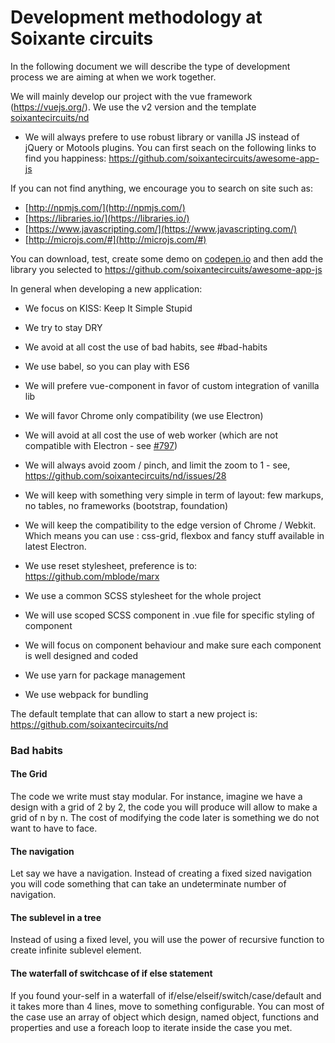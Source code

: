 # Development methodology at Soixante circuits

In the following document we will describe the type of development process we are aiming at when we work together.

We will mainly develop our project with the vue framework (https://vuejs.org/). We use the v2 version and the template [soixantecircuits/nd](https://github.com/soixantecircuits/nd)

- We will always prefere to use robust library or vanilla JS instead of jQuery or Motools plugins. You can first seach on the following links to find you happiness: https://github.com/soixantecircuits/awesome-app-js

If you can not find anything, we encourage you to search on site such as:

- [http://npmjs.com/](http://npmjs.com/)
- [https://libraries.io/](https://libraries.io/)
- [https://www.javascripting.com/](https://www.javascripting.com/)
- [http://microjs.com/#](http://microjs.com/#)

You can download, test, create some demo on [codepen.io](http://microjs.com/#) and then add the library you selected to https://github.com/soixantecircuits/awesome-app-js

In general when developing a new application:

- We focus on KISS: Keep It Simple Stupid
- We try to stay DRY
- We avoid at all cost the use of bad habits, see #bad-habits
- We use babel, so you can play with ES6
- We will prefere vue-component in favor of custom integration of vanilla lib
- We will favor Chrome only compatibility (we use Electron)
- We will avoid at all cost the use of web worker (which are not compatible with Electron - see [#797](https://github.com/electron/electron/issues/))
- We will always avoid zoom / pinch, and limit the zoom to 1 - see, https://github.com/soixantecircuits/nd/issues/28
- We will keep with something very simple in term of layout: few markups, no tables, no frameworks (bootstrap, foundation)
- We will keep the compatibility to the edge version of Chrome / Webkit. Which means you can use : css-grid, flexbox and fancy stuff available in latest Electron.
- We use reset stylesheet, preference is to: https://github.com/mblode/marx
- We use a common SCSS stylesheet for the whole project
- We will use scoped SCSS component in .vue file for specific styling of component
- We will focus on component behaviour and make sure each component is well designed and coded

- We use yarn for package management
- We use webpack for bundling

The default template that can allow to start a new project is: 
https://github.com/soixantecircuits/nd

### Bad habits

#### The Grid 
The code we write must stay modular. For instance, imagine we have a design with a grid of 2 by 2, the code you will produce will allow to make a grid of n by n. The cost of modifying the code later is something we do not want to have to face.

#### The navigation
Let say we have a navigation. Instead of creating a fixed sized navigation you will code something that can take an undeterminate number of navigation.

#### The sublevel in a tree
Instead of using a fixed level, you will use the power of recursive function to create infinite sublevel element.

#### The waterfall of switchcase of if else statement
If you found your-self in a waterfall of if/else/elseif/switch/case/default and it takes more than 4 lines, move to something configurable.
You can most of the case use an array of object which design, named object, functions and properties and use a foreach loop to iterate inside the case you met.